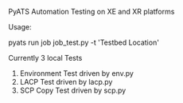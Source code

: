 PyATS Automation Testing on XE and XR platforms

Usage:

pyats run job job_test.py -t 'Testbed Location'

Currently 3 local Tests
 1. Environment Test driven by env.py
 2. LACP Test driven by lacp.py
 3. SCP Copy Test driven by scp.py
